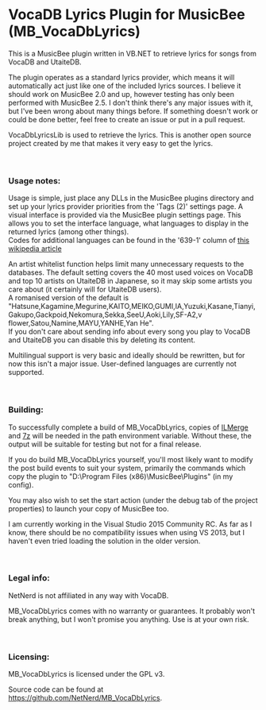# VocaDB Lyrics Plugin for MusicBee (MB_VocaDbLyrics)
This is a MusicBee plugin written in VB.NET to retrieve lyrics for songs from VocaDB and UtaiteDB.

The plugin operates as a standard lyrics provider, which means it will automatically act just like one of the included lyrics sources. I believe it should work on MusicBee 2.0 and up, however testing has only been performed with MusicBee 2.5.
I don't think there's any major issues with it, but I've been wrong about many things before. If something doesn't work or could be done better, feel free to create an issue or put in a pull request.

VocaDbLyricsLib is used to retrieve the lyrics. This is another open source project created by me that makes it very easy to get the lyrics.

　

### Usage notes:
Usage is simple, just place any DLLs in the MusicBee plugins directory and set up your lyrics provider priorities from the 'Tags (2)' settings page.
A visual interface is provided via the MusicBee plugin settings page. This allows you to set the interface language, what languages to display in the returned lyrics (among other things).  
Codes for additional languages can be found in the '639-1' column of [this wikipedia article](https://en.wikipedia.org/wiki/List_of_ISO_639-1_codes)

An artist whitelist function helps limit many unnecessary requests to the databases. The default setting covers the 40 most used voices on VocaDB and top 10 artists on UtaiteDB in Japanese, so it may skip some artists you care about (it certainly will for UtaiteDB users).  
A romanised version of the default is "Hatsune,Kagamine,Megurine,KAITO,MEIKO,GUMI,IA,Yuzuki,Kasane,Tianyi,Gakupo,Gackpoid,Nekomura,Sekka,SeeU,Aoki,Lily,SF-A2,v flower,Satou,Namine,MAYU,YANHE,Yan He".  
If you don't care about sending info about every song you play to VocaDB and UtaiteDB you can disable this by deleting its content.

Multilingual support is very basic and ideally should be rewritten, but for now this isn't a major issue.
User-defined languages are currently not supported.

　

### Building:
To successfully complete a build of MB_VocaDbLyrics, copies of [ILMerge](http://research.microsoft.com/en-us/people/mbarnett/ilmerge.aspx) and [7z](http://www.7-zip.org/) will be needed in the path environment variable. Without these, the output will be suitable for testing but not for a final release.

If you do build MB_VocaDbLyrics yourself, you'll most likely want to modify the post build events to suit your system, primarily the commands which copy the plugin to "D:\Program Files (x86)\MusicBee\Plugins" (in my config).

You may also wish to set the start action (under the debug tab of the project properties) to launch your copy of MusicBee too.

I am currently working in the Visual Studio 2015 Community RC. As far as I know, there should be no compatibility issues when using VS 2013, but I haven't even tried loading the solution in the older version.

　

### Legal info:
NetNerd is not affiliated in any way with VocaDB.

MB_VocaDbLyrics comes with no warranty or guarantees. It probably won't break anything, but I won't promise you anything. Use is at your own risk.

　

### Licensing:
MB_VocaDbLyrics is licensed under the GPL v3.

Source code can be found at https://github.com/NetNerd/MB_VocaDbLyrics.
